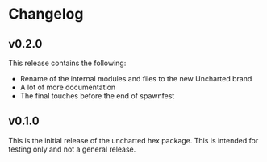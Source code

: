 # Changelog

## v0.2.0

This release contains the following:

* Rename of the internal modules and files to the new Uncharted brand
* A lot of more documentation
* The final touches before the end of spawnfest

## v0.1.0

This is the initial release of the uncharted hex package. This is intended for testing only and not a general release.
